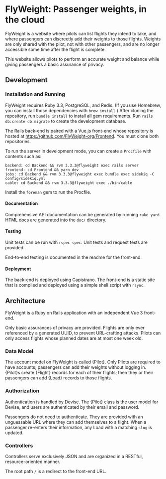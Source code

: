 # FlyWeight: Passenger weights, in the cloud

FlyWeight is a website where pilots can list flights they intend to take, and
where passengers can discreetly add their weights to those flights. Weights are
only shared with the pilot, not with other passengers, and are no longer
accessible some time after the flight is complete.

This website allows pilots to perform an accurate weight and balance while
giving passengers a basic assurance of privacy.

## Development

### Installation and Running

FlyWeight requires Ruby 3.3, PostgreSQL, and Redis. (If you use Homebrew,
you can install those dependencies with `brew install`.) After cloning the
repository, run `bundle install` to install all gem requirements. Run
`rails db:create db:migrate` to create the development database.

The Rails back-end is paired with a Vue.js front-end whose repository is hosted
at https://github.com/FlyWeight-org/Frontend. You must clone both repositories.

To run the server in development mode, you can create a `Procfile` with contents
such as:

```
backend: cd Backend && rvm 3.3.3@flyweight exec rails server
frontend: cd Frontend && yarn dev
jobs: cd Backend && rvm 3.3.3@flyweight exec bundle exec sidekiq -C config/sidekiq.yml
cable: cd Backend && rvm 3.3.3@flyweight exec ./bin/cable
```

Install the `foreman` gem to run the Procfile.

#### Documentation

Comprehensive API documentation can be generated by running `rake yard`. HTML
docs are generated into the `doc/` directory.

#### Testing

Unit tests can be run with `rspec spec`. Unit tests and request tests are
provided.

End-to-end testing is documented in the readme for the front-end.

#### Deployment

The back-end is deployed using Capistrano. The front-end is a static site that
is compiled and deployed using a simple shell script with `rsync`.

## Architecture

FlyWeight is a Ruby on Rails application with an independent Vue 3 front-end.

Only basic assurances of privacy are provided. Flights are only ever referenced
by a generated UUID, to prevent URL-crafting attacks. Pilots can only access
flights whose planned dates are at most one week old.

### Data Model

The account model on FlyWeight is called {Pilot}. Only Pilots are required to
have accounts; passengers can add their weights without logging in. {Pilot}s
create {Flight} records for each of their flights; then they or their passengers
can add {Load} records to those flights.

### Authorization

Authentication is handled by Devise. The {Pilot} class is the user model for
Devise, and users are authenticated by their email and password.

Passengers do not need to authenticate. They are provided with an unguessable
URL where they can add themselves to a flight. When a passenger re-enters their
information, any Load with a matching `slug` is updated.

### Controllers

Controllers serve exclusively JSON and are organized in a RESTful,
resource-oriented manner.

The root path `/` is a redirect to the front-end URL.

